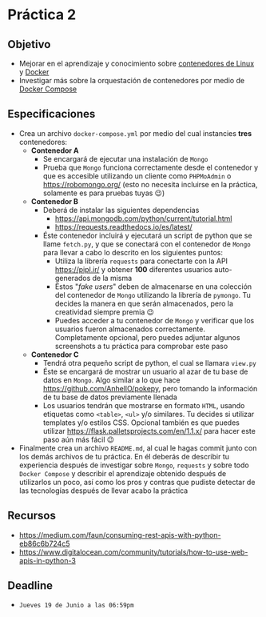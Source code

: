 # Práctica 2

## Objetivo

* Mejorar en el aprendizaje y conocimiento sobre [contenedores de Linux](https://linuxcontainers.org/) y [Docker](https://www.docker.com/)
* Investigar más sobre la orquestación de contenedores por medio de [Docker Compose](https://docs.docker.com/compose/)

## Especificaciones

* Crea un archivo `docker-compose.yml` por medio del cual instancies **tres** contenedores:
  * **Contenedor A**
    * Se encargará de ejecutar una instalación de `Mongo`
    * Prueba que `Mongo` funciona correctamente desde el contenedor y que es accesible utilizando un cliente como `PHPMoAdmin` o <https://robomongo.org/> (esto no necesita incluirse en la práctica, solamente es para pruebas tuyas :wink:)
  * **Contenedor B**
    * Deberá de instalar las siguientes dependencias
      * <https://api.mongodb.com/python/current/tutorial.html>
      * <https://requests.readthedocs.io/es/latest/>
    * Éste contenedor incluirá y ejecutará un script de python que se llame `fetch.py`, y que se conectará con el contenedor de `Mongo` para llevar a cabo lo descrito en los siguientes puntos:
      * Utiliza la librería `requests` para conectarte con la API <https://pipl.ir/> y obtener **100** diferentes usuarios auto-generados de la misma
      * Estos "_fake users_" deben de almacenarse en una colección del contenedor de `Mongo` utilizando la librería de `pymongo`. Tu decides la manera en que serán almacenados, pero la creatividad siempre premia :wink:
      * Puedes acceder a tu contenedor de `Mongo` y verificar que los usuarios fueron almacenados correctamente. Completamente opcional, pero puedes adjuntar algunos screenshots a tu práctica para comprobar este paso
  * **Contenedor C**
    * Tendrá otra pequeño script de python, el cual se llamara `view.py`
    * Éste se encargará de mostrar un usuario al azar de tu base de datos en `Mongo`. Algo similar a lo que hace <https://github.com/AnhellO/pokepy>, pero tomando la información de tu base de datos previamente llenada
    * Los usuarios tendrán que mostrarse en formato `HTML`, usando etiquetas como `<table>`, `<ul>` y/o similares. Tu decides si utilizar templates y/o estilos CSS. Opcional también es que puedes utilizar <https://flask.palletsprojects.com/en/1.1.x/> para hacer este paso aún más fácil :wink:
* Finalmente crea un archivo `README.md`, al cual le hagas commit junto con los demás archivos de tu práctica. En él deberás de describir tu experiencia después de investigar sobre `Mongo`, `requests` y sobre todo `Docker Compose` y describir el aprendizaje obtenido después de utilizarlos un poco, así como los pros y contras que pudiste detectar de las tecnologías después de llevar acabo la práctica

## Recursos

* <https://medium.com/faun/consuming-rest-apis-with-python-eb86c6b724c5>
* <https://www.digitalocean.com/community/tutorials/how-to-use-web-apis-in-python-3>

## Deadline

* `Jueves 19 de Junio a las 06:59pm`
